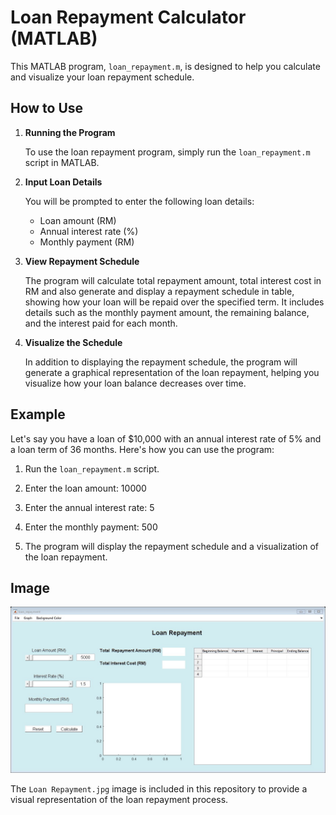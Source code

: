 # Loan Repayment Calculator (MATLAB)

This MATLAB program, `loan_repayment.m`, is designed to help you calculate and visualize your loan repayment schedule. 

## How to Use

1. **Running the Program**

   To use the loan repayment program, simply run the `loan_repayment.m` script in MATLAB.

2. **Input Loan Details**

   You will be prompted to enter the following loan details:
   
   - Loan amount (RM)
   - Annual interest rate (%)
   - Monthly payment (RM)

3. **View Repayment Schedule**

   The program will calculate total repayment amount, total interest cost in RM and also generate and display a repayment schedule in table, showing how your loan will be repaid over the specified term. It includes details such as the monthly payment amount, the remaining balance, and the interest paid for each month.

5. **Visualize the Schedule**

   In addition to displaying the repayment schedule, the program will generate a graphical representation of the loan repayment, helping you visualize how your loan balance decreases over time.

## Example

Let's say you have a loan of $10,000 with an annual interest rate of 5% and a loan term of 36 months. Here's how you can use the program:

1. Run the `loan_repayment.m` script.

2. Enter the loan amount: 10000

3. Enter the annual interest rate: 5

4. Enter the monthly payment: 500

5. The program will display the repayment schedule and a visualization of the loan repayment.

## Image

![Loan Repayment](Loan%20Repayment.jpg)

The `Loan Repayment.jpg` image is included in this repository to provide a visual representation of the loan repayment process.
